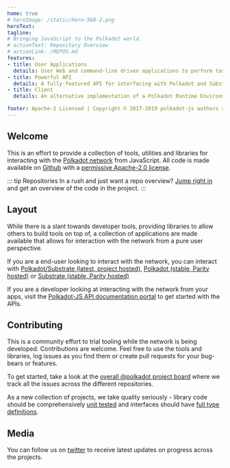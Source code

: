 ```yaml
---
home: true
# heroImage: /static/hero-560-2.png
heroText:
tagline:
# Bringing JavaScript to the Polkadot world.
# actionText: Repository Overview
# actionLink: /REPOS.md
features:
- title: User Applications
  details: User Web and command-line driven applications to perform tasks on the network.
- title: Powerful API
  details: A fully-featured API for interfacing with Polkadot and Substrate chains in your applications.
- title: Client
  details: An alternative implementation of a Polkadot Runtime Environment for substrate chains.

footer: Apache-2 Licensed | Copyright © 2017-2019 polkadot-js authors and contributors
---
```


## Welcome

This is an effort to provide a collection of tools, utilities and libraries for interacting with the [Polkadot network](https://polkadot.network) from JavaScript. All code is made available on [Github](https://github.com/polkadot-js/) with a [permissive Apache-2.0 license](https://en.wikipedia.org/wiki/Apache_License#Version_2.0).

::: tip Repositories
In a rush and just want a repo overview? [Jump right in](/REPOS.md) and get an overview of the code in the project.
:::

## Layout

While there is a slant towards developer tools, providing libraries to allow others to build tools on top of, a collection of applications are made available that allows for interaction with the network from a pure user perspective.

If you are a end-user looking to interact with the network, you can interact with [Polkadot/Substrate (latest, project hosted)](https://polkadot.js.org/apps/), [Polkadot (stable, Parity hosted)](https://poc-3.polkadot.io/) or [Substrate (stable, Parity hosted)](https://substrate-ui.parity.io/)

If you are a developer looking at interacting with the network from your apps, visit the [Polkadot-JS API documentation portal](https://polkadot.js.org/api) to get started with the APIs.

## Contributing

This is a community effort to trial tooling while the network is being developed. Contributions are welcome. Feel free to use the tools and libraries, log issues as you find them or create pull requests for your bug-bears or features.

To get started, take a look at the [overall @polkadot project board](https://github.com/orgs/polkadot-js/projects/1) where we track all the issues across the different repositories.

As a new collection of projects, we take quality seriously - library code should be comprehensively [unit tested](https://facebook.github.io/jest/) and interfaces should have [full type definitions](http://typescriptlang.org).

## Media

You can follow us on [twitter](https://twitter.com/polkadotjs) to receive latest updates on progress across the projects.
